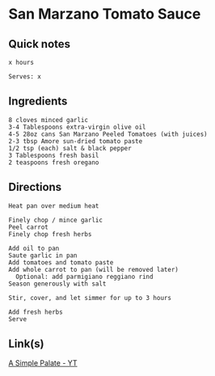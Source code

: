 # San Marzano Tomato Sauce

## Quick notes 
```
x hours

Serves: x
```

## Ingredients
```
8 cloves minced garlic
3-4 Tablespoons extra-virgin olive oil
4-5 28oz cans San Marzano Peeled Tomatoes (with juices)
2-3 tbsp Amore sun-dried tomato paste
1/2 tsp (each) salt & black pepper
3 Tablespoons fresh basil 
2 teaspoons fresh oregano 
```


## Directions
```
Heat pan over medium heat

Finely chop / mince garlic
Peel carrot
Finely chop fresh herbs

Add oil to pan
Saute garlic in pan
Add tomatoes and tomato paste
Add whole carrot to pan (will be removed later)
  Optional: add parmigiano reggiano rind
Season generously with salt

Stir, cover, and let simmer for up to 3 hours

Add fresh herbs
Serve
```


## Link(s)
[A Simple Palate - YT](https://www.youtube.com/watch?v=weQXmhUMXK8)

